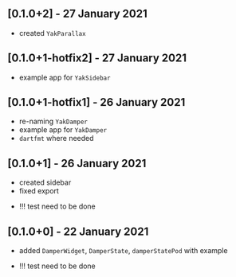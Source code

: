 ## [0.1.0+2] - 27 January 2021

* created `YakParallax`

## [0.1.0+1-hotfix2] - 27 January 2021

* example app for `YakSidebar`

## [0.1.0+1-hotfix1] - 26 January 2021

* re-naming `YakDamper`
* example app for `YakDamper`
* `dartfmt` where needed 


## [0.1.0+1] - 26 January 2021

* created sidebar
* fixed export
- !!! test need to be done

## [0.1.0+0] - 22 January 2021

* added `DamperWidget`, `DamperState`, `damperStatePod` with example
- !!! test need to be done
